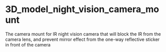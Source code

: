 # 3D_model_night_vision_camera_mount
The camera mount for IR night vision camera that will block the IR from the camera lens, and prevent mirror effect from the one-way reflective sticker in front of the camera
